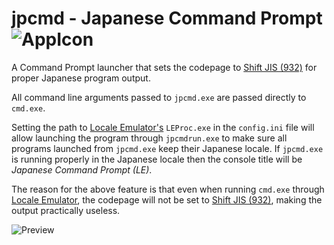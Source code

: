 # jpcmd - Japanese Command Prompt ![AppIcon](https://i.imgur.com/r31XqH5.png)

A Command Prompt launcher that sets the codepage to [Shift JIS (932)](https://en.wikipedia.org/wiki/Shift_JIS) for proper Japanese program output.

All command line arguments passed to `jpcmd.exe` are passed directly to `cmd.exe`.

Setting the path to [Locale Emulator's](https://github.com/xupefei/Locale-Emulator) `LEProc.exe` in the `config.ini` file will allow launching the program through `jpcmdrun.exe` to make sure all programs launched from `jpcmd.exe` keep their Japanese locale. If `jpcmd.exe` is running properly in the Japanese locale then the console title will be *Japanese Command Prompt (LE)*.

The reason for the above feature is that even when running `cmd.exe` through [Locale Emulator](https://github.com/xupefei/Locale-Emulator), the codepage will not be set to [Shift JIS (932)](https://en.wikipedia.org/wiki/Shift_JIS), making the output practically useless.

![Preview](https://i.imgur.com/bos9XOe.png)
